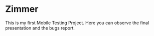 # Zimmer
This  is my first Mobile Testing Project.
Here you can observe the final presentation and the bugs report. 
